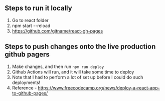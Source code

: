 ## Steps to run it locally
1. Go to react folder
2. npm start --reload
3. https://github.com/gitname/react-gh-pages

## Steps to push changes onto the live production github pagers
1. Make changes, and then run `npm run deploy`
2. Github Actions will run, and it will take some time to deploy
3. Note that I had to perform a lot of set up before I could do such deployments!
4. Reference - https://www.freecodecamp.org/news/deploy-a-react-app-to-github-pages/
